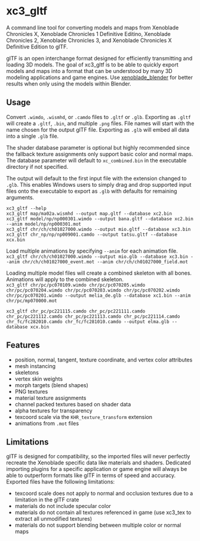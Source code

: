 # xc3_gltf
A command line tool for converting models and maps from Xenoblade Chronicles X, Xenoblade Chronicles 1 Definitive Editino, Xenoblade Chronicles 2, Xenoblade Chronicles 3, and Xenoblade Chronicles X Definitive Edition to glTF.

glTF is an open interchange format designed for efficiently transmitting and loading 3D models. The goal of xc3_gltf is to be able to quickly export models and maps into a format that can be understood by many 3D modeling applications and game engines. Use [xenoblade_blender](https://github.com/ScanMountGoat/xenoblade_blender) for better results when only using the models within Blender.

## Usage
Convert `.wimdo`, `.wismhd`, or `.camdo` files to `.gltf` or `.glb`. Exporting as `.gltf` will create a `.gltf`, `.bin`, and multiple `.png` files. File names will start with the name chosen for the output glTF file. Exporting as `.glb` will embed all data into a single `.glb` file. 

The shader database parameter is optional but highly recommended since the fallback texture assignments only support basic color and normal maps. The database parameter will default to `xc_combined.bin` in the executable directory if not specified.

The output will default to the first input file with the extension changed to `.glb`. This enables Windows users to simply drag and drop supported input files onto the executable to export as `.glb` with defaults for remaining arguments.

`xc3_gltf --help`  
`xc3_gltf map/ma02a.wismhd --output map.gltf --database xc2.bin`  
`xc3_gltf model/np/np000301.wimdo --output bana.gltf --database xc2.bin --anim model/np/np000301.mot`    
`xc3_gltf chr/ch/ch01027000.wimdo --output mio.gltf --database xc3.bin`  
`xc3_gltf chr_np/np/np009001.camdo --output tatsu.gltf --database xcx.bin`  

Load multiple animations by specifying `--anim` for each animation file.  
`xc3_gltf chr/ch/ch01027000.wimdo --output mio.glb --database xc3.bin --anim chr/ch/ch01027000_event.mot --anim chr/ch/ch01027000_field.mot`  

Loading multiple model files will create a combined skeleton with all bones. Animations will apply to the combined skeleton.  
`xc3_gltf chr/pc/pc070109.wimdo chr/pc/pc070205.wimdo chr/pc/pc070204.wimdo chr/pc/pc070203.wimdo chr/pc/pc070202.wimdo chr/pc/pc070201.wimdo --output melia_de.glb --database xc1.bin --anim chr/pc/mp070000.mot`

`xc3_gltf chr_pc/pc221115.camdo chr_pc/pc221111.camdo chr_pc/pc221112.camdo chr_pc/pc221113.camdo chr_pc/pc221114.camdo chr_fc/fc282010.camdo chr_fc/fc281010.camdo --output elma.glb --database xcx.bin`

## Features
* position, normal, tangent, texture coordinate, and vertex color attributes
* mesh instancing
* skeletons
* vertex skin weights
* morph targets (blend shapes)
* PNG textures
* material texture assignments
* channel packed textures based on shader data
* alpha textures for transparency
* texcoord scale via the `KHR_texture_transform` extension
* animations from `.mot` files

## Limitations
glTF is designed for compatibility, so the imported files will never perfectly recreate the Xenoblade specific data like materials and shaders. Dedicated importing plugins for a specific application or game engine will always be able to outperform formats like glTF in terms of speed and accuracy. Exported files have the following limitations:

* texcoord scale does not apply to normal and occlusion textures due to a limitation in the glTF crate
* materials do not include specular color
* materials do not contain all textures referenced in game (use xc3_tex to extract all unmodified textures)
* materials do not support blending between multiple color or normal maps
